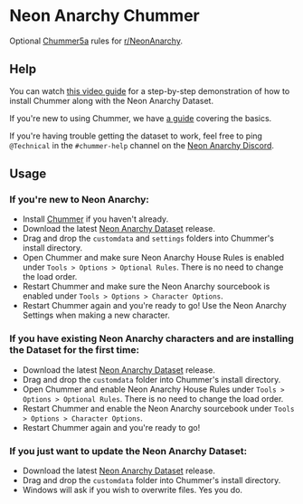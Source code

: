 # Neon Anarchy Chummer
Optional [Chummer5a](https://github.com/chummer5a/chummer5a) rules for [r/NeonAnarchy](https://www.reddit.com/r/NeonAnarchy/).

## Help

You can watch [this video guide](https://drive.google.com/file/d/1UyI3ZGuWFZ3Nj-yFhkM9YCrEbGaOrluC/view?usp=sharing) for a step-by-step demonstration of how to install Chummer along with the Neon Anarchy Dataset.

If you're new to using Chummer, we have [a guide](https://github.com/smarekp/NeonAnarchyChummer/wiki/Newbie's-Guide-to-Chummer) covering the basics.

If you're having trouble getting the dataset to work, feel free to ping `@Technical` in the `#chummer-help` channel on the [Neon Anarchy Discord](https://discord.com/invite/eaX2jxG).

## Usage

### If you're new to Neon Anarchy:

- Install [Chummer](https://github.com/chummer5a/chummer5a) if you haven't already.
- Download the latest [Neon Anarchy Dataset](https://github.com/smarekp/NeonAnarchyChummer/releases) release.
- Drag and drop the `customdata` and `settings` folders into Chummer's install directory.
- Open Chummer and make sure Neon Anarchy House Rules is enabled under `Tools > Options > Optional Rules`. There is no need to change the load order.
- Restart Chummer and make sure the Neon Anarchy sourcebook is enabled under `Tools > Options > Character Options`.
- Restart Chummer again and you're ready to go! Use the Neon Anarchy Settings when making a new character.

### If you have existing Neon Anarchy characters and are installing the Dataset for the first time:

- Download the latest [Neon Anarchy Dataset](https://github.com/smarekp/NeonAnarchyChummer/releases) release.
- Drag and drop the `customdata` folder into Chummer's install directory.
- Open Chummer and enable Neon Anarchy House Rules under `Tools > Options > Optional Rules`. There is no need to change the load order.
- Restart Chummer and enable the Neon Anarchy sourcebook under `Tools > Options > Character Options`.
- Restart Chummer again and you're ready to go!

### If you just want to update the Neon Anarchy Dataset:

- Download the latest [Neon Anarchy Dataset](https://github.com/smarekp/NeonAnarchyChummer/releases) release.
- Drag and drop the `customdata` folder into Chummer's install directory.
- Windows will ask if you wish to overwrite files. Yes you do.
